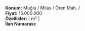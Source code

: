 ## 

**Konum:** Muğla / Milas / Ören Mah. /  
**Fiyat:** 15.000.000  
**Özellikler:**  |  m² |   
**İlan Numarası:** 
